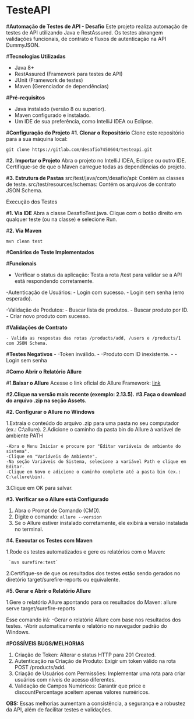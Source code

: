 # **TesteAPI**


#**Automação de Testes de API - Desafio**
Este projeto realiza automação de testes de API utilizando Java e RestAssured. Os testes abrangem validações funcionais, de contrato e fluxos de autenticação na API DummyJSON.

#**Tecnologias Utilizadas**
- Java 8+
- RestAssured (Framework para testes de API)
- JUnit (Framework de testes)
- Maven (Gerenciador de dependências)


#**Pré-requisitos**
- Java instalado (versão 8 ou superior).
- Maven configurado e instalado.
- Um IDE de sua preferência, como IntelliJ IDEA ou Eclipse.


#**Configuração do Projeto**
#**1. Clonar o Repositório**
Clone este repositório para a sua máquina local:

`git clone https://gitlab.com/desafio7450604/testeapi.git`

#**2. Importar o Projeto**
Abra o projeto no IntelliJ IDEA, Eclipse ou outro IDE.
Certifique-se de que o Maven carregue todas as dependências do projeto.

#**3. Estrutura de Pastas**
src/test/java/com/desafio/api: Contém as classes de teste.
src/test/resources/schemas: Contém os arquivos de contrato JSON Schema.

Execução dos Testes

#**1. Via IDE**
Abra a classe DesafioTest.java.
Clique com o botão direito em qualquer teste (ou na classe) e selecione Run.

#**2. Via Maven**

`mvn clean test`

#**Cenários de Teste Implementados**

#**Funcionais**


- Verificar o status da aplicação:
Testa a rota /test para validar se a API está respondendo corretamente.

-Autenticação de Usuários:
	- Login com sucesso.
	- Login sem senha (erro esperado).

-Validação de Produtos:
	- Buscar lista de produtos.
	- Buscar produto por ID.
	- Criar novo produto com sucesso.

	
#**Validações de Contrato**

	- Valida as respostas das rotas /products/add, /users e /products/1 com JSON Schema.
	
#**Testes Negativos**
	- -Token inválido.
	- -Produto com ID inexistente.
	- -Login sem senha


#**Como Abrir o Relatório Allure**

#1.**Baixar o Allure**
Acesse o link oficial do Allure Framework:
[link](https://github.com/allure-framework/allure2/releases.)

#**2.Clique na versão mais recente (exemplo: 2.13.5).**
#**3.Faça o download do arquivo .zip na seção Assets.**

#**2. Configurar o Allure no Windows**

1.Extraia o conteúdo do arquivo .zip para uma pasta no seu computador (ex.: C:\allure).
2.Adicione o caminho da pasta bin do Allure à variável de ambiente PATH

	-Abra o Menu Iniciar e procure por "Editar variáveis de ambiente do sistema".
	-Clique em "Variáveis de Ambiente".
	-Na seção Variáveis do Sistema, selecione a variável Path e clique em Editar.
	-Clique em Novo e adicione o caminho completo até a pasta bin (ex.: C:\allure\bin).

	
3.Clique em OK para salvar.

#**3. Verificar se o Allure está Configurado**

1. Abra o Prompt de Comando (CMD).
2. Digite o comando: `allure --version`
3. Se o Allure estiver instalado corretamente, ele exibirá a versão instalada no terminal.


#**4. Executar os Testes com Maven**

1.Rode os testes automatizados e gere os relatórios com o Maven:
  
 	 `mvn surefire:test`
 
2.Certifique-se de que os resultados dos testes estão sendo gerados no diretório target/surefire-reports ou equivalente.


#**5. Gerar e Abrir o Relatório Allure**

1.Gere o relatório Allure apontando para os resultados do Maven: allure serve target/surefire-reports

Esse comando irá:
	-Gerar o relatório Allure com base nos resultados dos testes.
	-Abrir automaticamente o relatório no navegador padrão do Windows.


#**POSSÍVEIS BUGS/MELHORIAS**
1. Criação de Token: Alterar o status HTTP para 201 Created.
2. Autenticação na Criação de Produto: Exigir um token válido na rota POST /products/add.
3. Criação de Usuários com Permissões: Implementar uma rota para criar usuários com níveis de acesso diferentes.
4. Validação de Campos Numéricos: Garantir que price e discountPercentage aceitem apenas valores numéricos.

**OBS:**
 Essas melhorias aumentam a consistência, a segurança e a robustez da API, além de facilitar testes e  validações.